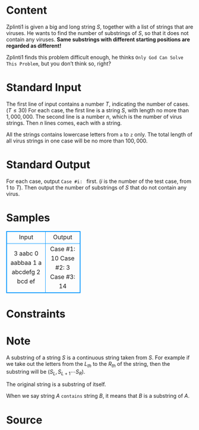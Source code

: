 
# Content

Zplinti1 is given a big and long string $S$, together with a list of strings that are viruses. He wants to find the number of substrings of $S$, so that it does not contain any viruses. **Same substrings with different starting positions are regarded as different!**

Zplinti1 finds this problem difficult enough, he thinks `Only God Can Solve This Problem`, but you don’t think so, right?

# Standard Input

The first line of input contains a number $T$, indicating the number of cases. ($T\leq 30$)
For each case, the first line is a string $S$, with length no more than $1,000,000$. The second line is a number $n$, which is the number of virus strings. Then $n$ lines comes, each with a string. 

All the strings contains lowercase letters from `a` to `z` only. The total length of all virus strings in one case will be no more than $100,000$.

# Standard Output

For each case, output `Case #i: ` first. ($i$ is the number of the test case, from $1$ to $T$). Then output the number of substrings of $S$ that do not contain any virus.

# Samples

<style>
        table,table tr th, table tr td { border:1px solid #0094ff; }
        table { width: 200px; min-height: 25px; line-height: 25px; text-align: center; border-collapse: collapse;}   
    </style>
<table>
	<tr>
		<td>Input</td>
		<td>Output</td>
	</tr>
<tr><td>3
aabc
0
aabbaa
1
a
abcdefg
2
bcd
ef</td><td>Case #1: 10
Case #2: 3
Case #3: 14</td></tr></table>


# Constraints



# Note

A substring of a string $S$ is a continuous string taken from $S$. For example if we take out the letters from the $L_{th}$ to the $R_{th}$ of the string, then the substring will be ($S_L, S_{L+1}\cdots S_R$). 

The original string is a substring of itself.

When we say string $A$ `contains` string $B$, it means that $B$ is a substring of $A$.

# Source


